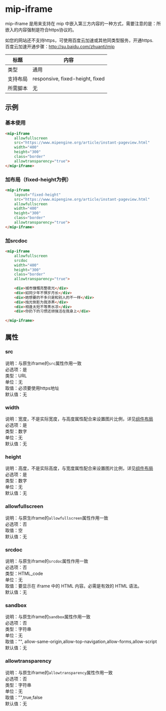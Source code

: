 # mip-iframe

mip-iframe 是用来支持在 mip 中嵌入第三方内容的一种方式，需要注意的是：所嵌入的内容强制是符合https协议的。

如您的网站还不支持https，可使用百度云加速或其他同类型服务，开通https.  
百度云加速开通步骤：http://su.baidu.com/zhuanti/mip

标题|内容
----|----
类型|通用
支持布局|responsive, fixed-height, fixed
所需脚本|无

## 示例

### 基本使用

```html
<mip-iframe
    allowfullscreen 
    src="https://www.mipengine.org/article/instant-pageview.html" 
    width="400"
    height="300" 
    class="border"
    allowtransparency="true">
</mip-iframe>
```

### 加布局（fixed-height为例）

```html
<mip-iframe
    layout="fixed-height" 
    src="https://www.mipengine.org/article/instant-pageview.html" 
    allowfullscreen
    width="400"
    height="300"
    class="border"
    allowtransparency="true">
</mip-iframe>
```

### 加srcdoc

```html
<mip-iframe
    allowfullscreen 
    srcdoc
    width="400"
    height="300" 
    class="border"
    allowtransparency="true">
    
    <div>城市慷慨亮整夜光</div>
    <div>如同少年不惧岁月长</div>
    <div>她想要的不多只是和别人的不一样</div>
    <div>烛光倒影为我添茶</div>
    <div>相逢太短不等茶水凉</div>
    <div>你扔下的习惯还顽强活在我身上</div>
    
</mip-iframe>
```

## 属性

### src  

说明：与原生iframe的`src`属性作用一致  
必选项：是  
类型：URL  
单位：无  
取值：必须要使用https地址  
默认值：无  

### width

说明：宽度，不是实际宽度，与高度属性配合来设置图片比例，详见[组件布局](https://www.mipengine.org/doc/3-widget/11-widget-layout.html)   
必选项：是   
类型：数字  
单位：无  
默认值：无

### height

说明：高度，不是实际高度，与宽度属性配合来设置图片比例，详见[组件布局](https://www.mipengine.org/doc/3-widget/11-widget-layout.html)  
必选项：是   
类型：数字    
单位：无  
默认值：无

### allowfullscreen

说明：与原生iframe的`allowfullscreen`属性作用一致   
必选项：否  
取值：空  
默认值：无  

### srcdoc

说明：与原生iframe的`srcdoc`属性作用一致   
必选项：否  
类型：HTML_code  
单位：无  
取值：要显示在 iframe 中的 HTML 内容。必需是有效的 HTML 语法。  
默认值：无  

### sandbox

说明：与原生iframe的`sandbox`属性作用一致  
必选项：否  
类型：字符串  
单位：无  
取值："", allow-same-origin,allow-top-navigation,allow-forms,allow-script  
默认值：无  

### allowtransparency

说明：与原生iframe的`allowtransparency`属性作用一致  
必选项：否  
类型：字符串  
单位：无  
取值："",true,false  
默认值：无  
